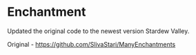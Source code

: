 # Enchantment
Updated the original code to the newest version Stardew Valley.

Original - https://github.com/SlivaStari/ManyEnchantments
